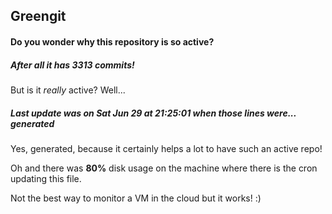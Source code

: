 ## Greengit

#### Do you wonder why this repository is so active?

##### After all it has 3313 commits!

But is it *really* active? Well...

##### Last update was on Sat Jun 29 at 21:25:01 when those lines were... generated

Yes, generated, because it certainly helps a lot to have such an active repo!

Oh and there was **80%** disk usage on the machine
where there is the cron updating this file.

Not the best way to monitor a VM in the cloud but it works! :)
